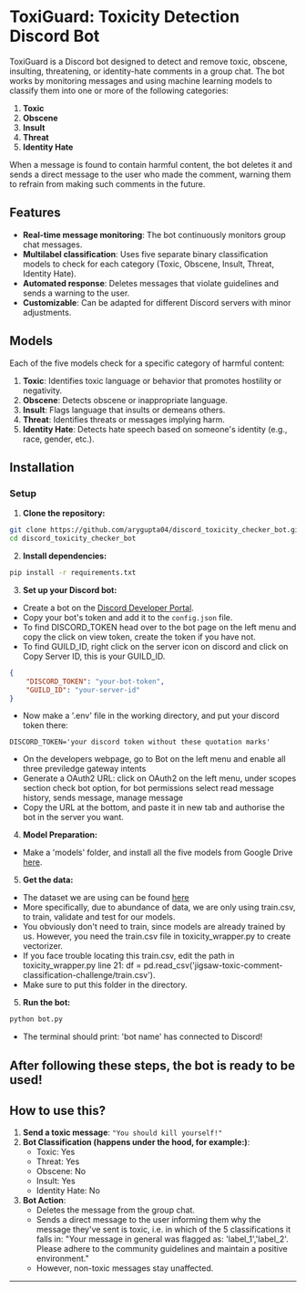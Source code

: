 # ToxiGuard: Toxicity Detection Discord Bot

ToxiGuard is a Discord bot designed to detect and remove toxic, obscene, insulting, threatening, or identity-hate comments in a group chat. The bot works by monitoring messages and using machine learning models to classify them into one or more of the following categories:

1. **Toxic**
2. **Obscene**
3. **Insult**
4. **Threat**
5. **Identity Hate**

When a message is found to contain harmful content, the bot deletes it and sends a direct message to the user who made the comment, warning them to refrain from making such comments in the future.

## Features

- **Real-time message monitoring**: The bot continuously monitors group chat messages.
- **Multilabel classification**: Uses five separate binary classification models to check for each category (Toxic, Obscene, Insult, Threat, Identity Hate).
- **Automated response**: Deletes messages that violate guidelines and sends a warning to the user.
- **Customizable**: Can be adapted for different Discord servers with minor adjustments.

## Models

Each of the five models check for a specific category of harmful content:

1. **Toxic**: Identifies toxic language or behavior that promotes hostility or negativity.
2. **Obscene**: Detects obscene or inappropriate language.
3. **Insult**: Flags language that insults or demeans others.
4. **Threat**: Identifies threats or messages implying harm.
5. **Identity Hate**: Detects hate speech based on someone's identity (e.g., race, gender, etc.).

## Installation


### Setup

1. **Clone the repository:**

```bash
git clone https://github.com/arygupta04/discord_toxicity_checker_bot.git
cd discord_toxicity_checker_bot
```

2. **Install dependencies:**

```bash
pip install -r requirements.txt
```

3. **Set up your Discord bot:**

- Create a bot on the [Discord Developer Portal](https://discord.com/developers/applications).
- Copy your bot's token and add it to the `config.json` file.
- To find DISCORD_TOKEN head over to the bot page on the left menu and copy the click on view token, create the token if you have not.
- To find GUILD_ID, right click on the server icon on discord and click on Copy Server ID, this is your GUILD_ID.

```json
{
    "DISCORD_TOKEN": "your-bot-token",
    "GUILD_ID": "your-server-id"
}
```
- Now make a '.env' file in the working directory, and put your discord token there:
```
DISCORD_TOKEN='your discord token without these quotation marks'
```
- On the developers webpage, go to Bot on the left menu and enable all three previledge gateway intents
- Generate a OAuth2 URL: click on OAuth2 on the left menu, under scopes section check bot option, for bot permissions select read message history, sends message, manage message
- Copy the URL at the bottom, and paste it in new tab and authorise the bot in the server you want.

4. **Model Preparation:**

- Make a 'models' folder, and install all the five models from Google Drive [here](https://drive.google.com/drive/folders/1vhM2isy2vIQXGbn9lgH1MKcAyvqElde8).

5. **Get the data:**
- The dataset we are using can be found [here](https://www.kaggle.com/datasets/julian3833/jigsaw-toxic-comment-classification-challenge)
- More specifically, due to abundance of data, we are only using train.csv, to train, validate and test for our models.
- You obviously don't need to train, since models are already trained by us. However, you need the train.csv file in toxicity_wrapper.py to create vectorizer.
- If you face trouble locating this train.csv, edit the path in toxicity_wrapper.py line 21: df = pd.read_csv('jigsaw-toxic-comment-classification-challenge/train.csv').
- Make sure to put this folder in the directory.

5. **Run the bot:**

```bash
python bot.py
```
- The terminal should print: 'bot name' has connected to Discord!

## After following these steps, the bot is ready to be used!
## How to use this?

1. **Send a toxic message**: `"You should kill yourself!"`
2. **Bot Classification (happens under the hood, for example:)**: 
   - Toxic: Yes
   - Threat: Yes
   - Obscene: No
   - Insult: Yes
   - Identity Hate: No
3. **Bot Action**: 
   - Deletes the message from the group chat.
   - Sends a direct message to the user informing them why the message they've sent is toxic, i.e. in which of the 5 classifications it falls in: "Your message in general was flagged as: 'label_1','label_2'. Please adhere to the community guidelines and maintain a positive environment."
   - However, non-toxic messages stay unaffected.

---
